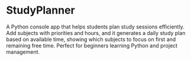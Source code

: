 # StudyPlanner
A Python console app that helps students plan study sessions efficiently. Add subjects with priorities and hours, and it generates a daily study plan based on available time, showing which subjects to focus on first and remaining free time. Perfect for beginners learning Python and project management.
